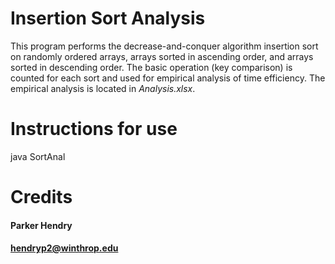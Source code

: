 # Insertion Sort Analysis
This program performs the decrease-and-conquer algorithm insertion sort on randomly ordered arrays, arrays sorted in ascending order, and arrays sorted in descending order. The basic operation (key comparison) is counted for each sort and used for empirical analysis of time efficiency. The empirical analysis is located in _Analysis.xlsx_. 
# Instructions for use
java SortAnal
# Credits
#### Parker Hendry
#### hendryp2@winthrop.edu
